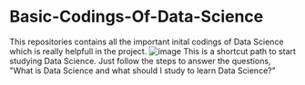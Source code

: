 # Basic-Codings-Of-Data-Science
This repositories contains all the important inital codings of Data Science which is really helpfull in the project.
![image](https://user-images.githubusercontent.com/123791884/229345052-e27b142b-946d-4cc9-ab57-a45a94d0a522.png)
This is a shortcut path to start studying Data Science. Just follow the steps to answer the questions, "What is Data Science and what should I study to learn Data Science?"
